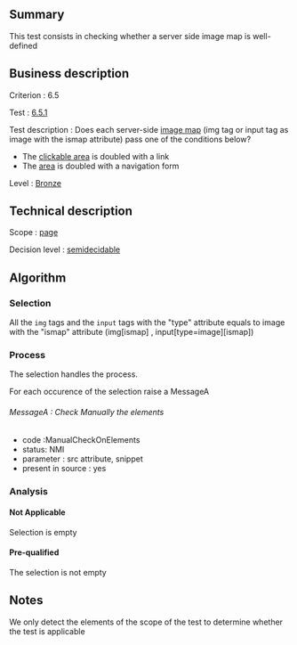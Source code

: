 ## Summary

This test consists in checking whether a server side image map is
well-defined

## Business description

Criterion : 6.5

Test : [6.5.1](http://www.accessiweb.org/index.php/accessiweb-22-english-version.html#test-6-5-1)

Test description : Does each server-side [image map](http://www.accessiweb.org/index.php/glossary-76.html#mImgReactive) (img tag or input tag as image with the ismap attribute) pass one of the conditions below?

-   The [clickable area](http://www.accessiweb.org/index.php/glossary-76.html#mZoneCliquable) is doubled with a link
-   The [area](http://www.accessiweb.org/index.php/glossary-76.html#mZoneCliquable) is doubled with a navigation form

Level : [Bronze](/en/category/rules-design/accessiweb-11/level/bronze)

## Technical description

Scope : [page](/en/category/rules-design/accessiweb-11/scope/page)

Decision level :
[semidecidable](/en/category/rules-design/accessiweb-11/decision-level/semidecidable)

## Algorithm

### Selection

All the `img` tags and the `input` tags with the "type" attribute
equals to image with the "ismap" attribute (img[ismap] ,
input[type=image][ismap])

### Process

The selection handles the process.

For each occurence of the selection raise a MessageA

###### MessageA : Check Manually the elements

-   code :ManualCheckOnElements
-   status: NMI
-   parameter : src attribute, snippet
-   present in source : yes

### Analysis

#### Not Applicable

Selection is empty

#### Pre-qualified

The selection is not empty

## Notes

We only detect the elements of the scope of the test to determine
whether the test is applicable
